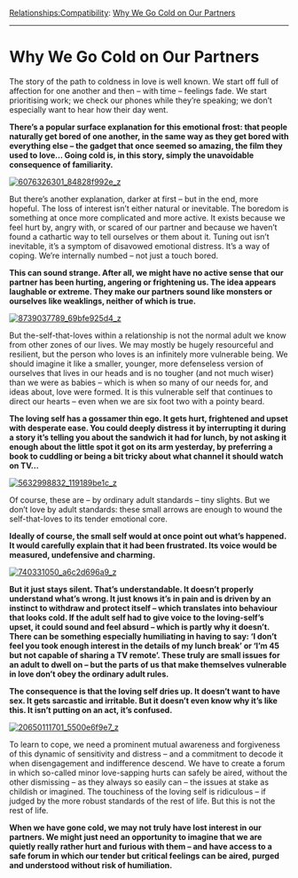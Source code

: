 [Relationships:](https://www.theschooloflife.com/thebookoflife/category/relationships/)[Compatibility](https://www.theschooloflife.com/thebookoflife/category/relationships/compatibility/): [Why We Go Cold on Our Partners](https://www.theschooloflife.com/thebookoflife/why-we-go-cold-on-our-partners/)

* * *

# Why We Go Cold on Our Partners

The story of the path to coldness in love is well known. We start off full of affection for one another and then – with time – feelings fade. We start prioritising work; we check our phones while they’re speaking; we don’t especially want to hear how their day went.

**There’s a popular surface explanation for this emotional frost: that people naturally get bored of one another, in the same way as they get bored with everything else – the gadget that once seemed so amazing, the film they used to love… Going cold is, in this story, simply the unavoidable consequence of familiarity.**

[![6076326301_84828f992e_z](https://www.theschooloflife.com/thebookoflife/wp-content/uploads/2016/09/6076326301_84828f992e_z.jpg)](http://www.thebookoflife.org/wp-content/uploads/2016/09/6076326301_84828f992e_z.jpg)

But there’s another explanation, darker at first – but in the end, more hopeful. The loss of interest isn’t either natural or inevitable. The boredom is something at once more complicated and more active. It exists because we feel hurt by, angry with, or scared of our partner and because we haven’t found a cathartic way to tell ourselves or them about it. Tuning out isn’t inevitable, it’s a symptom of disavowed emotional distress. It’s a way of coping. We’re internally numbed – not just a touch bored.

**This can sound strange. After all, we might have no active sense that our partner has been hurting, angering or frightening us. The idea appears laughable or extreme. They make our partners sound like monsters or ourselves like weaklings, neither of which is true.**

[![8739037789_69bfe925d4_z](https://www.theschooloflife.com/thebookoflife/wp-content/uploads/2016/09/8739037789_69bfe925d4_z.jpg)](http://www.thebookoflife.org/wp-content/uploads/2016/09/8739037789_69bfe925d4_z.jpg)

But the-self-that-loves within a relationship is not the normal adult we know from other zones of our lives. We may mostly be hugely resourceful and resilient, but the person who loves is an infinitely more vulnerable being. We should imagine it like a smaller, younger, more defenseless version of ourselves that lives in our heads and is no tougher (and not much wiser) than we were as babies – which is when so many of our needs for, and ideas about, love were formed. It is this vulnerable self that continues to direct our hearts – even when we are six foot two with a pointy beard.

**The loving self has a gossamer thin ego. It gets hurt, frightened and upset with desperate ease. You could deeply distress it by interrupting it during a story it’s telling you about the sandwich it had for lunch, by not asking it enough about the little spot it got on its arm yesterday, by preferring a book to cuddling or being a bit tricky about what channel it should watch on TV…**

[![5632998832_119189be1c_z](https://www.theschooloflife.com/thebookoflife/wp-content/uploads/2016/09/5632998832_119189be1c_z.jpg)](http://www.thebookoflife.org/wp-content/uploads/2016/09/5632998832_119189be1c_z.jpg)

Of course, these are – by ordinary adult standards – tiny slights. But we don’t love by adult standards: these small arrows are enough to wound the self-that-loves to its tender emotional core.

**Ideally of course, the small self would at once point out what’s happened. It would carefully explain that it had been frustrated. Its voice would be measured, undefensive and charming.**

[![740331050_a6c2d696a9_z](https://www.theschooloflife.com/thebookoflife/wp-content/uploads/2016/09/740331050_a6c2d696a9_z.jpg)](http://www.thebookoflife.org/wp-content/uploads/2016/09/740331050_a6c2d696a9_z.jpg)

**But it just stays silent. That’s understandable. It doesn’t properly understand what’s wrong. It just knows it’s in pain and is driven by an instinct to withdraw and protect itself – which translates into behaviour that looks cold. If the adult self had to give voice to the loving-self’s upset, it could sound and feel absurd – which is partly why it doesn’t. There can be something especially humiliating in having to say: ‘I don’t feel you took enough interest in the details of my lunch break’ or ‘I’m 45 but not capable of sharing a TV remote’. These truly are small issues for an adult to dwell on – but the parts of us that make themselves vulnerable in love don’t obey the ordinary adult rules.**

**The consequence is that the loving self dries up. It doesn’t want to have sex. It gets sarcastic and irritable. But it doesn’t even know why it’s like this. It isn’t putting on an act, it’s confused.**

[![20650111701_5500e6f9e7_z](https://www.theschooloflife.com/thebookoflife/wp-content/uploads/2016/09/20650111701_5500e6f9e7_z1.jpg)](http://www.thebookoflife.org/wp-content/uploads/2016/09/20650111701_5500e6f9e7_z1.jpg)

To learn to cope, we need a prominent mutual awareness and forgiveness of this dynamic of sensitivity and distress – and a commitment to decode it when disengagement and indifference descend. We have to create a forum in which so-called minor love-sapping hurts can safely be aired, without the other dismissing – as they always so easily can – the issues at stake as childish or imagined. The touchiness of the loving self is ridiculous – if judged by the more robust standards of the rest of life. But this is not the rest of life.

**When we have gone cold, we may not truly have lost interest in our partners. We might just need an opportunity to imagine that we are quietly really rather hurt and furious with them – and have access to a safe forum in which our tender but critical feelings can be aired, purged and understood without risk of humiliation.&nbsp;**
